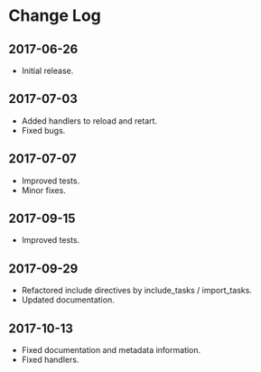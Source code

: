 # Change Log

## 2017-06-26

- Initial release.

## 2017-07-03

- Added handlers to reload and retart.
- Fixed bugs.

## 2017-07-07

- Improved tests.
- Minor fixes.

## 2017-09-15

- Improved tests.

## 2017-09-29

- Refactored include directives by include_tasks / import_tasks.
- Updated documentation.

## 2017-10-13

- Fixed documentation and metadata information.
- Fixed handlers.
